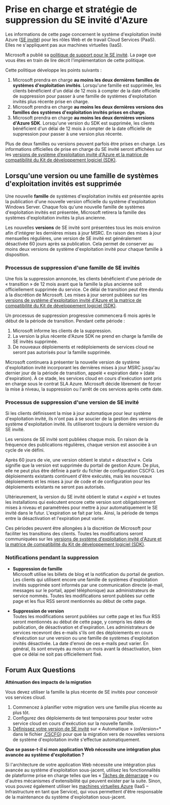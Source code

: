 <properties 
   pageTitle="Guide de prise en charge et de stratégie de suppression pour le SE invité d'Azure | Azure" 
   description="Fournit des informations sur les éléments pris en charge par Microsoft en ce qui concerne le SE invité d'Azure utilisé par les services cloud." 
   services="cloud-services" 
   documentationCenter="na" 
   authors="Thraka" 
   manager="timlt" 
   editor=""/>


<tags
   ms.service="cloud-services"
   ms.devlang="na"
   ms.topic="article"
   ms.tgt_pltfrm="na"
   ms.workload="tbd" 
   ms.date="05/19/2015"
   ms.author="adegeo"/>


# Prise en charge et stratégie de suppression du SE invité d'Azure
Les informations de cette page concernent le système d'exploitation invité Azure ([SE invité](https://msdn.microsoft.com/library/azure/ff729422.aspx)) pour les rôles Web et de travail Cloud Services (PaaS). Elles ne s'appliquent pas aux machines virtuelles (IaaS).

Microsoft a publié sa [politique de support pour le SE invité](http://support.microsoft.com/gp/azure-cloud-lifecycle-faq). La page que vous êtes en train de lire décrit l'implémentation de cette politique.

Cette politique développe les points suivants :

1. Microsoft prendra en charge **au moins les deux dernières familles de systèmes d'exploitation invités**. Lorsqu'une famille est supprimée, les clients bénéficient d'un délai de 12 mois à compter de la date officielle de suppression pour passer à une famille de systèmes d'exploitation invités plus récente prise en charge.
2. Microsoft prendra en charge **au moins les deux dernières versions des familles des systèmes d'exploitation invités prises en charge**. 
3. Microsoft prendra en charge **au moins les deux dernières versions d'Azure SDK**. Lorsqu'une version du SDK est supprimée, les clients bénéficient d'un délai de 12 mois à compter de la date officielle de suppression pour passer à une version plus récente. 

Plus de deux familles ou versions peuvent parfois être prises en charge. Les informations officielles de prise en charge du SE invité seront affichées sur les [versions de système d’exploitation invité d'Azure et la matrice de compatibilité du Kit de développement logiciel (SDK)](cloud-services-guestos-update-matrix.md).


## Lorsqu'une version ou une famille de systèmes d'exploitation invités est supprimée 


Une nouvelle **famille** de systèmes d'exploitation invités est présentée après la publication d'une nouvelle version officielle du système d'exploitation Windows Server. Chaque fois qu'une nouvelle famille de systèmes d'exploitation invités est présentée, Microsoft retirera la famille des systèmes d'exploitation invités la plus ancienne.

Les nouvelles **versions** de SE invité sont présentées tous les mois environ afin d'intégrer les dernières mises à jour MSRC. En raison des mises à jour mensuelles régulières, une version de SE invité est généralement désactivée 60 jours après sa publication. Cela permet de conserver au moins deux versions de système d'exploitation invité pour chaque famille à disposition.

### Processus de suppression d'une famille de SE invités 


Une fois la suppression annoncée, les clients bénéficient d'une période de « transition » de 12 mois avant que la famille la plus ancienne soit officiellement supprimée du service. Ce délai de transition peut être étendu à la discrétion de Microsoft. Les mises à jour seront publiées sur les [versions de système d'exploitation invité d'Azure et la matrice de compatibilité du Kit de développement logiciel (SDK)](cloud-services-guestos-update-matrix.md).

Un processus de suppression progressive commencera 6 mois après le début de la période de transition. Pendant cette période :

1. Microsoft informe les clients de la suppression. 
2. La version la plus récente d'Azure SDK ne prend en charge la famille de SE invités supprimée.
3. De nouveaux déploiements et redéploiements de services cloud ne seront pas autorisés pour la famille supprimée.

Microsoft continuera à présenter la nouvelle version de système d'exploitation invité incorporant les dernières mises à jour MSRC jusqu'au dernier jour de la période de transition, appelé « expiration date » (date d'expiration). À ce stade, les services cloud en cours d'exécution sont pris en charge sous le contrat SLA Azure. Microsoft décide librement de forcer la mise à niveau, la suppression ou l'arrêt de ces services après cette date.



### Processus de suppression d'une version de SE invité 
Si les clients définissent la mise à jour automatique pour leur système d'exploitation invité, ils n'ont pas à se soucier de la gestion des versions de système d'exploitation invité. Ils utiliseront toujours la dernière version du SE invité.

Les versions de SE invité sont publiées chaque mois. En raison de la fréquence des publications régulières, chaque version est associée à un cycle de vie défini.

Après 60 jours de vie, une version obtient le statut « *désactivé* ». Cela signifie que la version est supprimée du portail de gestion Azure. De plus, elle ne peut plus être définie à partir du fichier de configuration CSCFG. Les déploiements existants continuent d'être exécutés, mais les nouveaux déploiements et les mises à jour de code et de configuration pour les déploiements existants ne seront pas autorisés.

Ultérieurement, la version du SE invité obtient le statut « *expiré* » et toutes les installations qui exécutent encore cette version sont obligatoirement mises à niveau et paramétrées pour mettre à jour automatiquement le SE invité dans le futur. L'expiration se fait par lots. Ainsi, la période de temps entre la désactivation et l'expiration peut varier.

Ces périodes peuvent être allongées à la discrétion de Microsoft pour faciliter les transitions des clients. Toutes les modifications seront communiquées sur les [versions de système d'exploitation invité d'Azure et la matrice de compatibilité du Kit de développement logiciel (SDK)](cloud-services-guestos-update-matrix.md).



### Notifications pendant la suppression 

* **Suppression de famille** <br>Microsoft utilise les billets de blog et la notification du portail de gestion. Les clients qui utilisent encore une famille de systèmes d'exploitation invités supprimée sont informés par une communication directe (e-mail, messages sur le portail, appel téléphonique) aux administrateurs de service nommés. Toutes les modifications seront publiées sur cette page et les flux RSS seront mentionnés au début de cette page. 


* **Suppression de version** <br>Toutes les modifications seront publiées sur cette page et les flux RSS seront mentionnés au début de cette page, y compris les dates de publication, de désactivation et d'expiration. Les administrateurs de services recevront des e-mails s'ils ont des déploiements en cours d'exécution sur une version ou une famille de systèmes d'exploitation invités désactivée. La date d'envoi de ces e-mails peut varier. En général, ils sont envoyés au moins un mois avant la désactivation, bien que ce délai ne soit pas officiellement fixé.


## Forum Aux Questions

**Atténuation des impacts de la migration**

Vous devez utiliser la famille la plus récente de SE invités pour concevoir vos services cloud.

1. Commencez à planifier votre migration vers une famille plus récente au plus tôt. 
2. Configurez des déploiements de test temporaires pour tester votre service cloud en cours d'exécution sur la nouvelle famille. 
3. [Définissez votre version de SE invité](https://msdn.microsoft.com/library/azure/gg433101.aspx) sur « Automatique » (osVersion=* dans le fichier [.CSCFG](https://msdn.microsoft.com/library/azure/gg456324.aspx)) pour que la migration vers de nouvelles versions de système d'exploitation invité s'effectue automatiquement.

**Que se passe-t-il si mon application Web nécessite une intégration plus avancée au système d'exploitation ?**

Si l'architecture de votre application Web nécessite une intégration plus avancée au système d'exploitation sous-jacent, utilisez les fonctionnalités de plateforme prise en charge telles que les « [Tâches de démarrage](https://msdn.microsoft.com/library/windowsazure/gg456327.aspx) » ou d'autres mécanismes d'extensibilité qui peuvent exister par la suite. Sinon, vous pouvez également utiliser les [machines virtuelles Azure](http://azure.microsoft.com/documentation/scenarios/virtual-machines/) (IaaS – Infrastructure en tant que Service), qui vous permettent d'être responsable de la maintenance du système d'exploitation sous-jacent.
 

<!---HONumber=August15_HO6-->